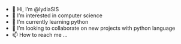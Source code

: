 - 👋 Hi, I’m @lydiaSIS
- 👀 I’m interested in computer science
- 🌱 I’m currently learning python
- 💞️ I’m looking to collaborate on new projects with python language
- 📫 How to reach me ...

<!---
lydiaSIS/lydiaSIS is a ✨ special ✨ repository because its `README.md` (this file) appears on your GitHub profile.
You can click the Preview link to take a look at your changes.
--->
